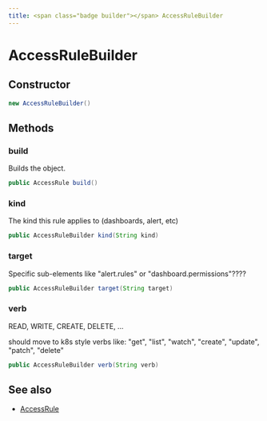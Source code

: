 ```yaml
---
title: <span class="badge builder"></span> AccessRuleBuilder
---
```

# <span class="badge builder"></span> AccessRuleBuilder

## Constructor

```java
new AccessRuleBuilder()
```
## Methods

### <span class="badge object-method"></span> build

Builds the object.

```java
public AccessRule build()
```

### <span class="badge object-method"></span> kind

The kind this rule applies to (dashboards, alert, etc)

```java
public AccessRuleBuilder kind(String kind)
```

### <span class="badge object-method"></span> target

Specific sub-elements like "alert.rules" or "dashboard.permissions"????

```java
public AccessRuleBuilder target(String target)
```

### <span class="badge object-method"></span> verb

READ, WRITE, CREATE, DELETE, ...

should move to k8s style verbs like: "get", "list", "watch", "create", "update", "patch", "delete"

```java
public AccessRuleBuilder verb(String verb)
```

## See also

 * <span class="badge object-type-class"></span> [AccessRule](./object-AccessRule.md)
